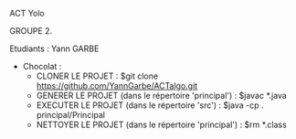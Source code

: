 ACT Yolo

GROUPE 2.

Etudiants :
	Yann GARBE
	
* Chocolat : 
	- CLONER LE PROJET : $git clone https://github.com/YannGarbe/ACTalgo.git
	- GENERER LE PROJET (dans le répertoire 'principal') : $javac *.java
	- EXECUTER LE PROJET (dans le répertoire 'src') : $java -cp . principal/Principal
	- NETTOYER LE PROJET (dans le répertoire 'principal') : $rm *.class
